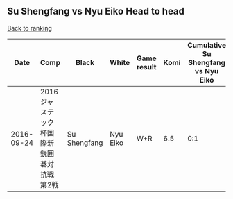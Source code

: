 ## Su Shengfang vs Nyu Eiko Head to head

[Back to ranking](../../index.md)




| **Date** | **Comp** | **Black** | **White** | **Game result** | **Komi** | **Cumulative Su Shengfang vs Nyu Eiko** | **Su Shengfang streak** | **Nyu Eiko streak** | 
| --- | --- | --- | --- | --- | --- | --- | --- | --- |
| 2016-09-24 | 2016ジャステック杯国際新鋭囲碁対抗戦第2戦 | Su Shengfang | Nyu Eiko | W+R | 6.5 | 0:1 | 0 | 1 |





